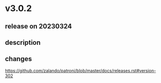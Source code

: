 # v3.0.2

## release on 20230324

## description

## changes

<a href="https://github.com/zalando/patroni/blob/master/docs/releases.rst#version-302">https://github.com/zalando/patroni/blob/master/docs/releases.rst#version-302</a>

